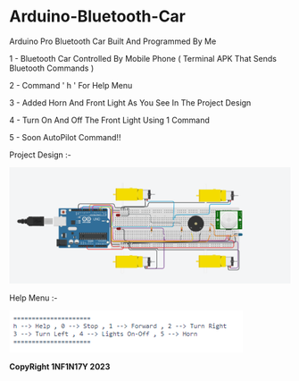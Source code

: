 # Arduino-Bluetooth-Car
Arduino Pro Bluetooth Car Built And Programmed By Me

1 - Bluetooth Car Controlled By Mobile Phone ( Terminal APK That Sends Bluetooth Commands )

2 - Command ' h ' For Help Menu

3 - Added Horn And Front Light As You See In The Project Design

4 - Turn On And Off The Front Light Using 1 Command

5 - Soon AutoPilot Command!!

Project Design :-

![alt text](https://github.com/Dark1NF1N17Y/Arduino-Bluetooth-Car/blob/main/Project.PNG?raw=true)

Help Menu :-

![alt text](https://github.com/Dark1NF1N17Y/Arduino-Bluetooth-Car/blob/main/Help-Menu.PNG?raw=true)

**CopyRight 1NF1N17Y 2023**
